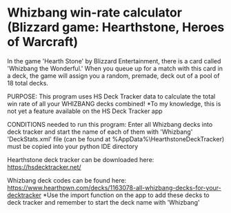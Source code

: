 # Whizbang win-rate calculator (Blizzard game: Hearthstone, Heroes of Warcraft)

In the game 'Hearth Stone' by Blizzard Entertainment, there is a card called 'Whizbang the Wonderful.' When you queue up for a match with this card in a deck, the game will assign you a random, premade, deck out of a pool of 18 total decks.

PURPOSE: This program uses HS Deck Tracker data to calculate the total win rate of all your WHIZBANG decks combined!
 *To my knowledge, this is not yet a feature available on the HS Deck Tracker app

CONDITIONS needed to run this program:
Enter all Whizbang decks into deck tracker and start the name of each of them with 'Whizbang'
'DeckStats.xml' file (can be found at %AppData%\HearthstoneDeckTracker) must be copied into your python IDE directory

Hearthstone deck tracker can be downloaded here: https://hsdecktracker.net/

Whizbang deck codes can be found here: https://www.hearthpwn.com/decks/1163078-all-whizbang-decks-for-your-decktracker
  *Use the import function on the app to add these decks to deck tracker and remember to start the deck name with 'Whizbang'
